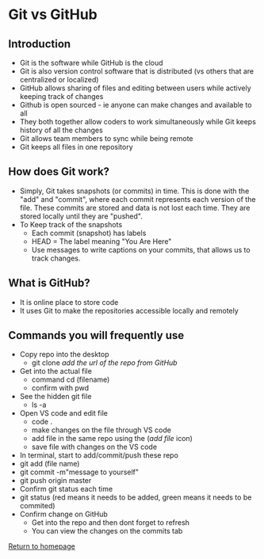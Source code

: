 # Git vs GitHub
## Introduction
 - Git is the software while GitHub is the cloud
 - Git is also version control software that is distributed (vs others that are centralized or localized)
 - GitHub allows sharing of files and editing between users while actively keeping track of changes
 - Github is open sourced - ie anyone can make changes and available to all 
 - They both together allow coders to work simultaneously while Git keeps history of all the changes
 - Git allows team members to sync while being remote
 - Git keeps all files in one repository
 
 ## How does Git work?
 - Simply, Git takes snapshots (or commits) in time. This is done with the "add" and "commit", where each commit represents each version of the file. These commits are stored and data is not lost each time. They are stored locally until they are "pushed".
 - To Keep track of the snapshots
   - Each commit (snapshot) has labels
   - HEAD = The label meaning "You Are Here"
   - Use messages to write captions on your commits, that allows us to track changes.
   
## What is GitHub?
- It is online place to store code
- It uses Git to make the repositories accessible locally and remotely

## Commands you will frequently use
- Copy repo into the desktop
  - git clone *add the url of the repo from GitHub* 
- Get into the actual file 
  - command cd (filename)
  - confirm with pwd
- See the hidden git file
  - ls -a
- Open VS code and edit file
  - code .
  - make changes on the file through VS code
  - add file in the same repo using the (*add file* icon) 
  - save file with changes on the VS code
 - In terminal, start to add/commit/push these repo
  - git add (file name)
  - git commit -m"message to yourself"
  - git push origin master
 - Confirm git status each time
  - git status (red means it needs to be added, green means it needs to be commited)
 - Confirm change on GitHub
   - Get into the repo and then dont forget to refresh
   - You can view the changes on the commits tab 
  
[Return to homepage](README.md)